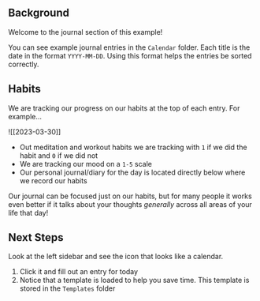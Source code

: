 
## Background

Welcome to the journal section of this example!

You can see example journal entries in the `Calendar` folder. Each title is the date in the format `YYYY-MM-DD`. Using this format helps the entries be sorted correctly.

## Habits

We are tracking our progress on our habits at the top of each entry. For example...

![[2023-03-30]]

- Out meditation and workout habits we are tracking with `1` if we did the habit and `0` if we did not
- We are tracking our mood on a `1-5` scale
- Our personal journal/diary for the day is located directly below where we record our habits

Our journal can be focused just on our habits, but for many people it works even better if it talks about your thoughts *generally* across all areas of your life that day!

## Next Steps

Look at the left sidebar and see the icon that looks like a calendar. 

1. Click it and fill out an entry for today
2. Notice that a template is loaded to help you save time. This template is stored in the `Templates` folder
